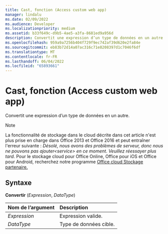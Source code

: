 ```yaml
---
title: Cast, fonction (Access custom web app)
manager: lindalu
ms.date: 02/09/2022
ms.audience: Developer
ms.localizationpriority: medium
ms.assetid: b33f649c-d9b5-4ae5-a3fa-8681ed9a956d
description: Convertit une expression d’un type de données en un autre.
ms.openlocfilehash: 959a9a7256b404f729f9ec742af39d620e2fa84e
ms.sourcegitcommit: eb83b72d14a07ac316c71e8208397d1c7046f6df
ms.translationtype: MT
ms.contentlocale: fr-FR
ms.lasthandoff: 06/04/2022
ms.locfileid: "65893661"
---
```

# <a name="cast-function-access-custom-web-app"></a>Cast, fonction (Access custom web app)

Convertit une expression d’un type de données en un autre.
  
> [!NOTE]
> La fonctionnalité de stockage dans le cloud décrite dans cet article n'est plus prise en charge dans Office 2013 et Office 2016 et peut entraîner l'erreur suivante : *Désolé, nous avons des problèmes de serveur, donc nous ne pouvons pas ajouter\<service\> en ce moment. Veuillez réessayer plus tard.*
> Pour le stockage cloud pour Office Online, Office pour iOS et Office pour Android, recherchez notre programme [Office cloud Stockage partenaire.](/microsoft-365/cloud-storage-partner-program/online/overview)
  
## <a name="syntax"></a>Syntaxe

**Convertir** (*Expression*, *DataType*)
  
|**Nom de l’argument**|**Description**|
|:-----|:-----|
| *Expression*   |Expression valide.   |
| *DataType*   |Type de données cible.   |
